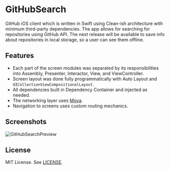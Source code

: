 # GitHubSearch
GitHub iOS client which is written in Swift using Clean-ish architecture with minimum third-party dependencies. The app allows for searching for repositories using GitHub API. The next release will be available to save info about repositories in local storage, so a user can see them offline.

## Features
- Each part of the screen modules was separated by its responsibilities into Assembly, Presenter, Interactor, View, and ViewController.
- Screen layout was done fully programmatically with Auto Layout and `UICollectionViewCompositionalLayout`.
- All dependencies built in Dependency Container and injected as needed.
- The networking layer uses [Moya](https://github.com/Moya/Moya).
- Navigation to screens uses custom routing mechanics.

## Screenshots
![GitHubSearchPreview](https://user-images.githubusercontent.com/6949755/131861836-9d883527-a259-4d8e-951f-9b23b1be01a7.png)

## License
MIT License. See [LICENSE](https://github.com/Karambirov/GitHubSearch/blob/develop/LICENSE).
